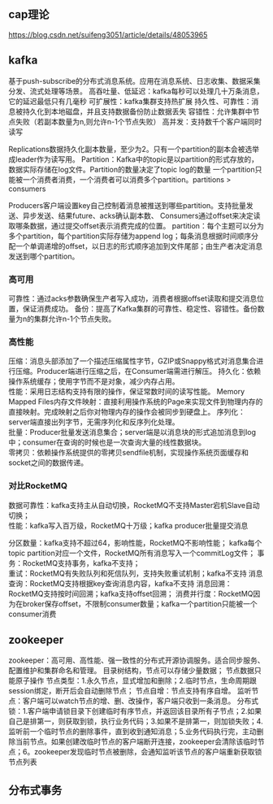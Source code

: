 
## cap理论

https://blog.csdn.net/suifeng3051/article/details/48053965
## kafka
基于push-subscribe的分布式消息系统。应用在消息系统、日志收集、数据采集分发、流式处理等场景。
高吞吐量、低延迟：kafka每秒可以处理几十万条消息，它的延迟最低只有几毫秒
可扩展性：kafka集群支持热扩展
持久性、可靠性：消息被持久化到本地磁盘，并且支持数据备份防止数据丢失
容错性：允许集群中节点失败（若副本数量为n,则允许n-1个节点失败）
高并发：支持数千个客户端同时读写

Replications数据持久化副本数量，至少为2。只有一个partition的副本会被选举成leader作为读写用。
Partition：Kafka中的topic是以partition的形式存放的，数据实际存储在log文件。Partition的数量决定了topic log的数量
一个partition只能被一个消费者消费，一个消费者可以消费多个partition。partitions >  consumers

Producers客户端设置key自己控制着消息被推送到哪些partition。支持批量发送、异步发送、结果future、acks确认副本数、
Consumers通过offset来决定读取哪条数据，通过提交offset表示消费完成的位置。
partition：每个主题可以分为多个partition，每个partition实际存储为append log；每条消息根据时间顺序分配一个单调递增的offset，以日志的形式顺序追加到文件尾部；由生产者决定消息发送到哪个partition。

### 高可用
可靠性：通过acks参数确保生产者写入成功，消费者根据offset读取和提交消息位置，保证消费成功。
备份：提高了Kafka集群的可靠性、稳定性、容错性。备份数量为n的集群允许n-1个节点失败。
### 高性能
压缩：消息头部添加了一个描述压缩属性字节，GZIP或Snappy格式对消息集合进行压缩。Producer端进行压缩之后，在Consumer端需进行解压。
持久化：依赖操作系统缓存；使用字节而不是对象，减少内存占用。  
性能：采用日志结构支持有限的操作，保证常数时间的读写性能。 
Memory Mapped Files内存文件映射：直接利用操作系统的Page来实现文件到物理内存的直接映射。完成映射之后你对物理内存的操作会被同步到硬盘上。 
序列化：server端直接出列字节，无需序列化和反序列化处理。  
批量：Producer批量发送消息集合；server端是以消息块的形式追加消息到log中；consumer在查询的时候也是一次查询大量的线性数据块。  
零拷贝：依赖操作系统提供的零拷贝sendfile机制，实现操作系统页面缓存和socket之间的数据传递。  

### 对比RocketMQ
数据可靠性：kafka支持主从自动切换，RocketMQ不支持Master宕机Slave自动切换；  
性能：kafka写入百万级，RocketMQ十万级；kafka producer批量提交消息  

分区数量：kafka支持不超过64，影响性能，RocketMQ不影响性能；  kafka每个topic partition对应一个文件，RocketMQ所有消息写入一个commitLog文件；
事务：RocketMQ支持事务，kafka不支持；  
重试：RocketMQ有失败队列和死信队列，支持失败重试机制；kafka不支持
消息查询：RocketMQ支持根据key查询消息内容，kafka不支持
消息回溯：RocketMQ支持按时间回溯；kafka支持offset回溯；
消费并行度：RocketMQ因为在broker保存offset，不限制consumer数量；kafka一个partition只能被一个consumer消费  


## zookeeper
zookeeper：高可用、高性能、强一致性的分布式开源协调服务。适合同步服务、配置维护和集群命名和管理。
目录树结构，节点可以存储少量数据；
节点数据只能原子操作
节点类型：1.永久节点，显式增加和删除；2.临时节点，生命周期跟session绑定，断开后会自动删除节点；
节点自增：节点支持有序自增。
监听节点：客户端可以watch节点的增、删、改操作，客户端只收到一条消息。
分布式锁：1.客户端申请锁目录下创建临时有序节点，并返回该目录所有子节点；2.如果自己是排第一，则获取到锁，执行业务代码；3.如果不是排第一，则加锁失败；4.监听前一个临时节点的删除事件，直到收到通知消息；5.业务代码执行完，主动删除当前节点。如果创建改临时节点的客户端断开连接，zookeeper会清除该临时节点；6。zookeeper发现临时节点被删除，会通知监听该节点的客户端重新获取锁节点列表



## 分布式事务